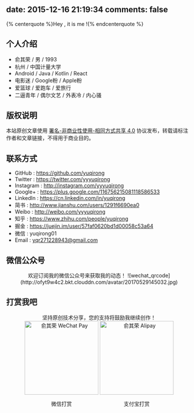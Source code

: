 date: 2015-12-16 21:19:34
comments: false
---
{% centerquote %}Hey , it is me !{% endcenterquote %}

## 个人介绍
* 俞其荣 / 男 / 1993
* 杭州 / 中国计量大学
* Android / Java / Kotlin / React
* 电影迷 / Google粉 / Apple粉
* 爱篮球 / 爱跑车 / 爱旅行
* 二逼青年 / 偶尔文艺 / 外表冷 / 内心骚

## 版权说明
本站原创文章使用 [署名-非商业性使用-相同方式共享 4.0](https://creativecommons.org/licenses/by-nc-sa/4.0/) 协议发布，转载请标注作者和文章链接，不得用于商业目的。

## 联系方式
* GitHub : https://github.com/yuqirong
* Twitter : https://twitter.com/yyyuqirong
* Instagram : http://instagram.com/yyyuqirong
* Google+ : https://plus.google.com/116756215081118586533
* LinkedIn : https://cn.linkedin.com/in/yuqirong
* 简书 : http://www.jianshu.com/users/1291f6690ea0
* Weibo : http://weibo.com/yyyuqirong
* 知乎 : https://www.zhihu.com/people/yuqirong
* 掘金 : https://juejin.im/user/57faf0620bd1d00058c53a64
* 微信 : yuqirong01
* Email : <yqr271228943@gmail.com>

## 微信公众号
<div style="display: block;text-align: center;margin:0px auto">
欢迎订阅我的微信公众号来获取我的动态！
![wechat_qrcode](http://ofyt9w4c2.bkt.clouddn.com/avatar/20170529145032.jpg)
</div>

## 打赏我吧
<div id="QR" style="display: block;text-align: center;margin:0px auto">
<div>坚持原创技术分享，您的支持将鼓励我继续创作！</div>
<div id="wechat" style="display: inline-block">
<a href="http://ofyt9w4c2.bkt.clouddn.com/avatar/20161001102756.png" class="fancybox" rel="group"><img id="wechat_qr" src="http://ofyt9w4c2.bkt.clouddn.com/avatar/20161001102756.png" alt="俞其荣 WeChat Pay" style="width: 200px; max-width: 100%; display: inline-block"></a>
<p>微信打赏</p>
</div>

<div id="alipay" style="display: inline-block">
<a href="http://ofyt9w4c2.bkt.clouddn.com/avatar/20160428221107.jpg" class="fancybox" rel="group"><img id="alipay_qr" src="http://ofyt9w4c2.bkt.clouddn.com/avatar/20160428221107.jpg" alt="俞其荣 Alipay" style="width: 200px; max-width: 100%; display: inline-block"></a>
<p>支付宝打赏</p>
</div>

</div>
